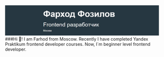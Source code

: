 ![header](https://github.com/FozilovFarhod/FozilovFarhod/blob/main/images/header-git.jpg)
###Hi 👋!
I am Farhod from Moscow. Recently I have completed Yandex Praktikum frontend developer courses. Now, I`m beginner level frontend developer.
